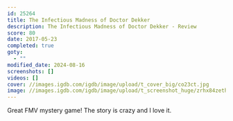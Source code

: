 ```yaml
---
id: 25264
title: The Infectious Madness of Doctor Dekker
description: The Infectious Madness of Doctor Dekker - Review
score: 80
date: 2017-05-23
completed: true
goty:
  - ""
modified_date: 2024-08-16
screenshots: []
videos: []
cover: //images.igdb.com/igdb/image/upload/t_cover_big/co23ct.jpg
image: //images.igdb.com/igdb/image/upload/t_screenshot_huge/zrhx84zethe0nljsbr0y.jpg
---
```

Great FMV mystery game! The story is crazy and I love it.
